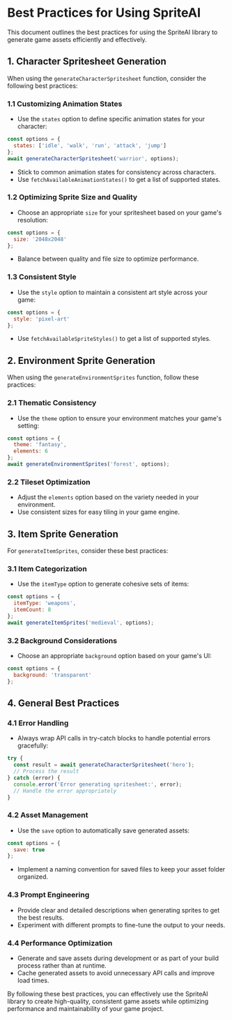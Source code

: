 # Best Practices for Using SpriteAI

This document outlines the best practices for using the SpriteAI library to generate game assets efficiently and effectively.

## 1. Character Spritesheet Generation

When using the `generateCharacterSpritesheet` function, consider the following best practices:

### 1.1 Customizing Animation States

- Use the `states` option to define specific animation states for your character:

```javascript
const options = {
  states: ['idle', 'walk', 'run', 'attack', 'jump']
};
await generateCharacterSpritesheet('warrior', options);
```

- Stick to common animation states for consistency across characters.
- Use `fetchAvailableAnimationStates()` to get a list of supported states.

### 1.2 Optimizing Sprite Size and Quality

- Choose an appropriate `size` for your spritesheet based on your game's resolution:

```javascript
const options = {
  size: '2048x2048'
};
```

- Balance between quality and file size to optimize performance.

### 1.3 Consistent Style

- Use the `style` option to maintain a consistent art style across your game:

```javascript
const options = {
  style: 'pixel-art'
};
```

- Use `fetchAvailableSpriteStyles()` to get a list of supported styles.

## 2. Environment Sprite Generation

When using the `generateEnvironmentSprites` function, follow these practices:

### 2.1 Thematic Consistency

- Use the `theme` option to ensure your environment matches your game's setting:

```javascript
const options = {
  theme: 'fantasy',
  elements: 6
};
await generateEnvironmentSprites('forest', options);
```

### 2.2 Tileset Optimization

- Adjust the `elements` option based on the variety needed in your environment.
- Use consistent sizes for easy tiling in your game engine.

## 3. Item Sprite Generation

For `generateItemSprites`, consider these best practices:

### 3.1 Item Categorization

- Use the `itemType` option to generate cohesive sets of items:

```javascript
const options = {
  itemType: 'weapons',
  itemCount: 8
};
await generateItemSprites('medieval', options);
```

### 3.2 Background Considerations

- Choose an appropriate `background` option based on your game's UI:

```javascript
const options = {
  background: 'transparent'
};
```

## 4. General Best Practices

### 4.1 Error Handling

- Always wrap API calls in try-catch blocks to handle potential errors gracefully:

```javascript
try {
  const result = await generateCharacterSpritesheet('hero');
  // Process the result
} catch (error) {
  console.error('Error generating spritesheet:', error);
  // Handle the error appropriately
}
```

### 4.2 Asset Management

- Use the `save` option to automatically save generated assets:

```javascript
const options = {
  save: true
};
```

- Implement a naming convention for saved files to keep your asset folder organized.

### 4.3 Prompt Engineering

- Provide clear and detailed descriptions when generating sprites to get the best results.
- Experiment with different prompts to fine-tune the output to your needs.

### 4.4 Performance Optimization

- Generate and save assets during development or as part of your build process rather than at runtime.
- Cache generated assets to avoid unnecessary API calls and improve load times.

By following these best practices, you can effectively use the SpriteAI library to create high-quality, consistent game assets while optimizing performance and maintainability of your game project.